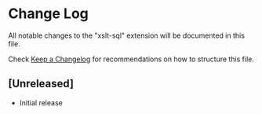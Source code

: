 # Change Log

All notable changes to the "xslt-sql" extension will be documented in this file.

Check [Keep a Changelog](http://keepachangelog.com/) for recommendations on how to structure this file.

## [Unreleased]

- Initial release